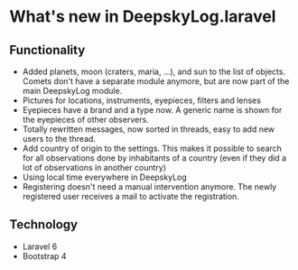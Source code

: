 # What's new in DeepskyLog.laravel

## Functionality

+ Added planets, moon (craters, maria, ...), and sun to the list of objects. Comets don't have a separate module anymore, but are now part of the main DeepskyLog module.
+ Pictures for locations, instruments, eyepieces, filters and lenses
+ Eyepieces have a brand and a type now. A generic name is shown for the eyepieces of other observers.
+ Totally rewritten messages, now sorted in threads, easy to add new users to the thread.
+ Add country of origin to the settings. This makes it possible to search for all observations done by inhabitants of a country (even if they did a lot of observations in another country)
+ Using local time everywhere in DeepskyLog
+ Registering doesn't need a manual intervention anymore. The newly registered user receives a mail to activate the registration.

## Technology

+ Laravel 6
+ Bootstrap 4
